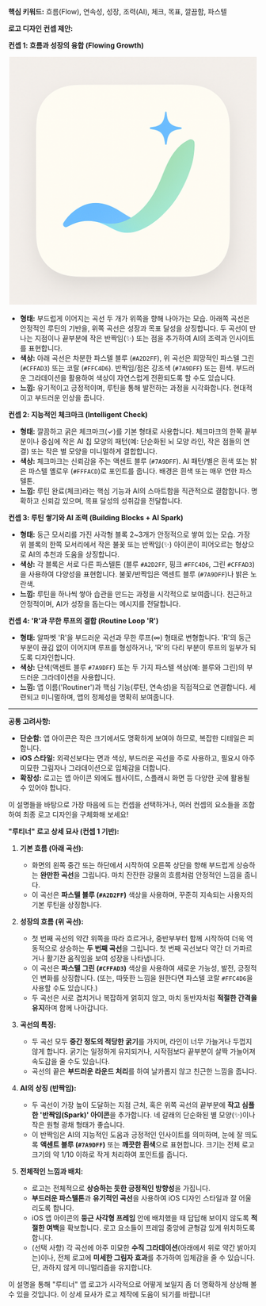 **핵심 키워드:** 흐름(Flow), 연속성, 성장, 조력(AI), 체크, 목표, 깔끔함, 파스텔

**로고 디자인 컨셉 제안:**

**컨셉 1: 흐름과 성장의 융합 (Flowing Growth)**

<div align="center">
    <img src="logoImage.png" alt="루티너 로고" width="500">
</div>

-   **형태:** 부드럽게 이어지는 곡선 두 개가 위쪽을 향해 나아가는 모습. 아래쪽 곡선은 안정적인 루틴의 기반을, 위쪽 곡선은 성장과 목표 달성을 상징합니다. 두 곡선이 만나는 지점이나 끝부분에 작은 반짝임(✨) 또는 점을 추가하여 AI의 조력과 인사이트를 표현합니다.
-   **색상:** 아래 곡선은 차분한 파스텔 블루 (`#A2D2FF`), 위 곡선은 희망적인 파스텔 그린 (`#CFFAD3`) 또는 코랄 (`#FFC4D6`). 반짝임/점은 강조색 (`#7A9DFF`) 또는 흰색. 부드러운 그라데이션을 활용하여 색상이 자연스럽게 전환되도록 할 수도 있습니다.
-   **느낌:** 유기적이고 긍정적이며, 루틴을 통해 발전하는 과정을 시각화합니다. 현대적이고 부드러운 인상을 줍니다.

**컨셉 2: 지능적인 체크마크 (Intelligent Check)**

-   **형태:** 깔끔하고 굵은 체크마크(✓)를 기본 형태로 사용합니다. 체크마크의 한쪽 끝부분이나 중심에 작은 AI 칩 모양의 패턴(예: 단순화된 뇌 모양 라인, 작은 점들의 연결) 또는 작은 별 모양을 미니멀하게 결합합니다.
-   **색상:** 체크마크는 신뢰감을 주는 액센트 블루 (`#7A9DFF`). AI 패턴/별은 흰색 또는 밝은 파스텔 옐로우 (`#FFFACD`)로 포인트를 줍니다. 배경은 흰색 또는 매우 연한 파스텔톤.
-   **느낌:** 루틴 완료(체크)라는 핵심 기능과 AI의 스마트함을 직관적으로 결합합니다. 명확하고 신뢰감 있으며, 목표 달성의 성취감을 전달합니다.

**컨셉 3: 루틴 쌓기와 AI 조력 (Building Blocks + AI Spark)**

-   **형태:** 둥근 모서리를 가진 사각형 블록 2~3개가 안정적으로 쌓여 있는 모습. 가장 위 블록의 한쪽 모서리에서 작은 불꽃 또는 반짝임(✨) 아이콘이 피어오르는 형상으로 AI의 추천과 도움을 상징합니다.
-   **색상:** 각 블록은 서로 다른 파스텔톤 (블루 `#A2D2FF`, 핑크 `#FFC4D6`, 그린 `#CFFAD3`)을 사용하여 다양성을 표현합니다. 불꽃/반짝임은 액센트 블루 (`#7A9DFF`)나 밝은 노란색.
-   **느낌:** 루틴을 하나씩 쌓아 습관을 만드는 과정을 시각적으로 보여줍니다. 친근하고 안정적이며, AI가 성장을 돕는다는 메시지를 전달합니다.

**컨셉 4: 'R'과 무한 루프의 결합 (Routine Loop 'R')**

-   **형태:** 알파벳 'R'을 부드러운 곡선과 무한 루프(∞) 형태로 변형합니다. 'R'의 둥근 부분이 끊김 없이 이어지며 루프를 형성하거나, 'R'의 다리 부분이 루프의 일부가 되도록 디자인합니다.
-   **색상:** 단색(액센트 블루 `#7A9DFF`) 또는 두 가지 파스텔 색상(예: 블루와 그린)의 부드러운 그라데이션을 사용합니다.
-   **느낌:** 앱 이름('Routiner')과 핵심 기능(루틴, 연속성)을 직접적으로 연결합니다. 세련되고 미니멀하며, 앱의 정체성을 명확히 보여줍니다.

---

**공통 고려사항:**

-   **단순함:** 앱 아이콘은 작은 크기에서도 명확하게 보여야 하므로, 복잡한 디테일은 피합니다.
-   **iOS 스타일:** 외곽선보다는 면과 색상, 부드러운 곡선을 주로 사용하고, 필요시 아주 미묘한 그림자나 그라데이션으로 입체감을 더합니다.
-   **확장성:** 로고는 앱 아이콘 외에도 웹사이트, 스플래시 화면 등 다양한 곳에 활용될 수 있어야 합니다.

이 설명들을 바탕으로 가장 마음에 드는 컨셉을 선택하거나, 여러 컨셉의 요소들을 조합하여 최종 로고 디자인을 구체화해 보세요!

**"루티너" 로고 상세 묘사 (컨셉 1 기반):**

1.  **기본 흐름 (아래 곡선):**

    -   화면의 왼쪽 중간 또는 하단에서 시작하여 오른쪽 상단을 향해 부드럽게 상승하는 **완만한 곡선**을 그립니다. 마치 잔잔한 강물의 흐름처럼 안정적인 느낌을 줍니다.
    -   이 곡선은 **파스텔 블루 (`#A2D2FF`)** 색상을 사용하며, 꾸준히 지속되는 사용자의 기본 루틴을 상징합니다.

2.  **성장의 흐름 (위 곡선):**

    -   첫 번째 곡선의 약간 위쪽을 따라 흐르거나, 중반부부터 함께 시작하여 더욱 역동적으로 상승하는 **두 번째 곡선**을 그립니다. 첫 번째 곡선보다 약간 더 가파르거나 활기찬 움직임을 보여 성장을 나타냅니다.
    -   이 곡선은 **파스텔 그린 (`#CFFAD3`)** 색상을 사용하여 새로운 가능성, 발전, 긍정적인 변화를 상징합니다. (또는, 따뜻한 느낌을 원한다면 파스텔 코랄 `#FFC4D6`을 사용할 수도 있습니다.)
    -   두 곡선은 서로 겹치거나 복잡하게 얽히지 않고, 마치 동반자처럼 **적절한 간격을 유지**하며 함께 나아갑니다.

3.  **곡선의 특징:**

    -   두 곡선 모두 **중간 정도의 적당한 굵기**를 가지며, 라인이 너무 가늘거나 두껍지 않게 합니다. 굵기는 일정하게 유지되거나, 시작점보다 끝부분이 살짝 가늘어져 속도감을 줄 수도 있습니다.
    -   곡선의 끝은 **부드러운 라운드 처리**를 하여 날카롭지 않고 친근한 느낌을 줍니다.

4.  **AI의 상징 (반짝임):**

    -   두 곡선이 가장 높이 도달하는 지점 근처, 혹은 위쪽 곡선의 끝부분에 **작고 심플한 '반짝임(Spark)' 아이콘**을 추가합니다. 네 갈래의 단순화된 별 모양(✨)이나 작은 원형 광채 형태가 좋습니다.
    -   이 반짝임은 AI의 지능적인 도움과 긍정적인 인사이트를 의미하며, 눈에 잘 띄도록 **액센트 블루 (`#7A9DFF`)** 또는 **깨끗한 흰색**으로 표현합니다. 크기는 전체 로고 크기의 약 1/10 이하로 작게 처리하여 포인트를 줍니다.

5.  **전체적인 느낌과 배치:**
    -   로고는 전체적으로 **상승하는 듯한 긍정적인 방향성**을 가집니다.
    -   **부드러운 파스텔톤**과 **유기적인 곡선**을 사용하여 iOS 디자인 스타일과 잘 어울리도록 합니다.
    -   iOS 앱 아이콘의 **둥근 사각형 프레임** 안에 배치했을 때 답답해 보이지 않도록 **적절한 여백**을 확보합니다. 로고 요소들이 프레임 중앙에 균형감 있게 위치하도록 합니다.
    -   (선택 사항) 각 곡선에 아주 미묘한 **수직 그라데이션**(아래에서 위로 약간 밝아지는)이나, 전체 로고에 **미세한 그림자 효과**를 추가하여 입체감을 줄 수 있습니다. 단, 과하지 않게 미니멀리즘을 유지합니다.

이 설명을 통해 "루티너" 앱 로고가 시각적으로 어떻게 보일지 좀 더 명확하게 상상해 볼 수 있을 것입니다. 이 상세 묘사가 로고 제작에 도움이 되기를 바랍니다!
